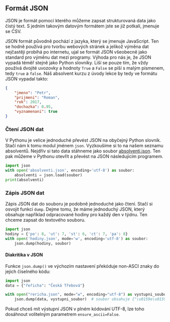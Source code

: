 ## Formát JSON

JSON je formát pomocí kterého můžeme zapsat strukturovaná data jako čistý text. S jedním takovým datovým formátem jste se již potkali, jmenuje se CSV.

JSON formát původně pochází z jazyka, který se jmenuje JavaScript. Ten se hodně používá pro tvorbu webových stránek a jelikož výměna dat nejčastěji probíhá po internetu, ujal se formát JSON všeobecně jako standard pro výměnu dat mezi programy. Výhoda pro nás je, že JSON vypadá téměř stejně jako Python slovníky. Liší se pouze tím, že vždy používá dvojité uvozovky a hodnoty `True` a `False` se píší s malým písmenem, tedy `true` a `false`. Náš absolvent kurzu z úvody lekce by tedy ve formátu JSON vypadal takto:

```json
{
    "jmeno": "Petr",
    "prijmeni": "Roman",
    "rok": 2017,
    "dochazka": 0.95,
    "vyznamenani": true
}
```

### Čtení JSON dat

V Pythonu je velice jednoduché převést JSON na obyčejný Python slovník. Stačí nám k tomu modul jménem `json`. Vyzkoušíme si to na našem seznamu absolventů. Nejdřív si tato data stáhneme jako soubor [absolventi.json](assets/absolventi.json). Ten pak můžeme v Pythonu otevřít a převést na JSON následujícím programem.

```py
import json
with open('absolventi.json', encoding='utf-8') as soubor:
    absolventi = json.load(soubor)
print(absolventi)
```

### Zápis JSON dat

Zápis JSON dat do souboru je podobně jednoduché jako čtení. Stačí si osvojit funkci `dump`. Dejme tomu, že máme jednoduchý JSON, který obsahuje například odpracované hodiny pro každý den v týdnu. Ten chceme zapsat do textového souboru.

```py
import json
hodiny = {'po': 8, 'ut': 7, 'st': 6, 'ct': 7, 'pa': 8}
with open('hodiny.json', mode='w', encoding='utf-8') as soubor:
    json.dump(hodiny, soubor)
```

#### Diakritika v JSON

Funkce `json.dump()` ve výchozím nastavení překóduje non-ASCI znaky do jejich číselného kódu:

```py
import json
data = {"řeřicha": "Česká Třebová"}

with open("rericha.json", mode="w", encoding="utf-8") as vystupni_soubor:
    json.dump(data, vystupni_soubor)  # soubor obsahuje {"\u0159e\u0159icha": "\u010cesk\u00e1 T\u0159ebov\u00e1"}
```

Pokud chceš mít výstupní JSON v plném kódování UTF-8, lze toho dosáhnout volitelným parametrem `ensure_ascii=False`.
